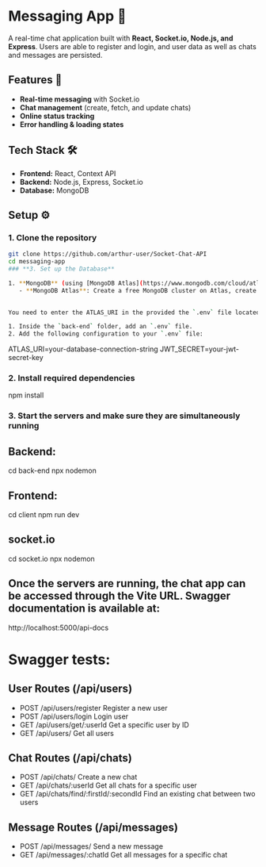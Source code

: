 # Messaging App 💬

A real-time chat application built with **React, Socket.io, Node.js, and Express**. Users are able to register and login, and user data as well as chats and messages are persisted.

## Features 🚀
- **Real-time messaging** with Socket.io
- **Chat management** (create, fetch, and update chats)
- **Online status tracking**
- **Error handling & loading states**

## Tech Stack 🛠️
- **Frontend:** React, Context API
- **Backend:** Node.js, Express, Socket.io
- **Database:** MongoDB

## Setup ⚙️


### **1. Clone the repository**
```sh
git clone https://github.com/arthur-user/Socket-Chat-API
cd messaging-app
### **3. Set up the Database**

1. **MongoDB** (using [MongoDB Atlas](https://www.mongodb.com/cloud/atlas) for cloud DB or a local MongoDB setup):
   - **MongoDB Atlas**: Create a free MongoDB cluster on Atlas, create a database, and note down the connection string (this will be used in the next step).

   
You need to enter the ATLAS_URI in the provided the `.env` file located in the **backend** directory.

1. Inside the `back-end` folder, add an `.env` file.
2. Add the following configuration to your `.env` file:
   ```
   ATLAS_URI=your-database-connection-string
   JWT_SECRET=your-jwt-secret-key
### **2. Install required dependencies**
npm install

### **3. Start the servers and make sure they are simultaneously running**

## Backend:

cd back-end
npx nodemon

## Frontend:

cd client
npm run dev

## socket.io

cd socket.io
npx nodemon




## Once the servers are running, the chat app can be accessed through the Vite URL. Swagger documentation is available at:

http://localhost:5000/api-docs


# Swagger tests:

## User Routes (/api/users)
- POST	/api/users/register	Register a new user
- POST	/api/users/login	Login user
- GET	/api/users/get/:userId	Get a specific user by ID
- GET	/api/users/	Get all users

## Chat Routes (/api/chats)
- POST	/api/chats/	Create a new chat
- GET	/api/chats/:userId	Get all chats for a specific user
- GET	/api/chats/find/:firstId/:secondId	Find an existing chat between two users

## Message Routes (/api/messages)

- POST	/api/messages/	Send a new message
- GET	/api/messages/:chatId	Get all messages for a specific chat
